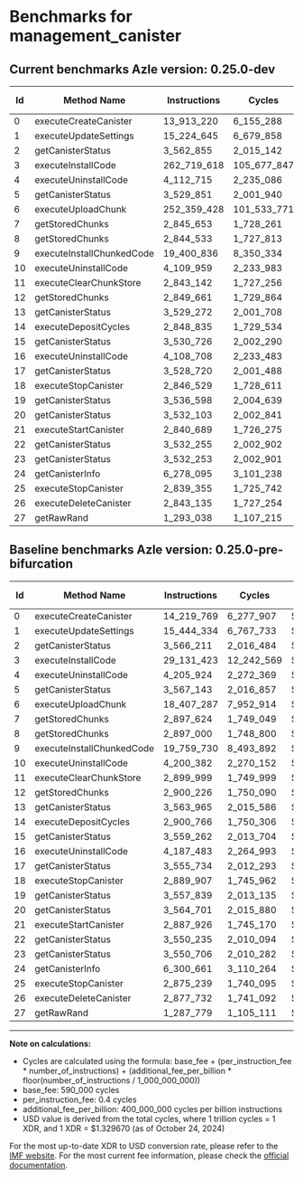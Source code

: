 # Benchmarks for management_canister

## Current benchmarks Azle version: 0.25.0-dev

| Id  | Method Name               | Instructions | Cycles      | USD           | USD/Million Calls | Change                                |
| --- | ------------------------- | ------------ | ----------- | ------------- | ----------------- | ------------------------------------- |
| 0   | executeCreateCanister     | 13_913_220   | 6_155_288   | $0.0000081845 | $8.18             | <font color="green">-306_549</font>   |
| 1   | executeUpdateSettings     | 15_224_645   | 6_679_858   | $0.0000088820 | $8.88             | <font color="green">-219_689</font>   |
| 2   | getCanisterStatus         | 3_562_855    | 2_015_142   | $0.0000026795 | $2.67             | <font color="green">-3_356</font>     |
| 3   | executeInstallCode        | 262_719_618  | 105_677_847 | $0.0001405167 | $140.51           | <font color="red">+233_588_195</font> |
| 4   | executeUninstallCode      | 4_112_715    | 2_235_086   | $0.0000029719 | $2.97             | <font color="green">-93_209</font>    |
| 5   | getCanisterStatus         | 3_529_851    | 2_001_940   | $0.0000026619 | $2.66             | <font color="green">-37_292</font>    |
| 6   | executeUploadChunk        | 252_359_428  | 101_533_771 | $0.0001350064 | $135.00           | <font color="red">+233_952_141</font> |
| 7   | getStoredChunks           | 2_845_653    | 1_728_261   | $0.0000022980 | $2.29             | <font color="green">-51_971</font>    |
| 8   | getStoredChunks           | 2_844_533    | 1_727_813   | $0.0000022974 | $2.29             | <font color="green">-52_467</font>    |
| 9   | executeInstallChunkedCode | 19_400_836   | 8_350_334   | $0.0000111032 | $11.10            | <font color="green">-358_894</font>   |
| 10  | executeUninstallCode      | 4_109_959    | 2_233_983   | $0.0000029705 | $2.97             | <font color="green">-90_423</font>    |
| 11  | executeClearChunkStore    | 2_843_142    | 1_727_256   | $0.0000022967 | $2.29             | <font color="green">-56_857</font>    |
| 12  | getStoredChunks           | 2_849_661    | 1_729_864   | $0.0000023001 | $2.30             | <font color="green">-50_565</font>    |
| 13  | getCanisterStatus         | 3_529_272    | 2_001_708   | $0.0000026616 | $2.66             | <font color="green">-34_693</font>    |
| 14  | executeDepositCycles      | 2_848_835    | 1_729_534   | $0.0000022997 | $2.29             | <font color="green">-51_931</font>    |
| 15  | getCanisterStatus         | 3_530_726    | 2_002_290   | $0.0000026624 | $2.66             | <font color="green">-28_536</font>    |
| 16  | executeUninstallCode      | 4_108_708    | 2_233_483   | $0.0000029698 | $2.96             | <font color="green">-78_775</font>    |
| 17  | getCanisterStatus         | 3_528_720    | 2_001_488   | $0.0000026613 | $2.66             | <font color="green">-27_014</font>    |
| 18  | executeStopCanister       | 2_846_529    | 1_728_611   | $0.0000022985 | $2.29             | <font color="green">-43_378</font>    |
| 19  | getCanisterStatus         | 3_536_598    | 2_004_639   | $0.0000026655 | $2.66             | <font color="green">-21_241</font>    |
| 20  | getCanisterStatus         | 3_532_103    | 2_002_841   | $0.0000026631 | $2.66             | <font color="green">-32_598</font>    |
| 21  | executeStartCanister      | 2_840_689    | 1_726_275   | $0.0000022954 | $2.29             | <font color="green">-47_237</font>    |
| 22  | getCanisterStatus         | 3_532_255    | 2_002_902   | $0.0000026632 | $2.66             | <font color="green">-17_980</font>    |
| 23  | getCanisterStatus         | 3_532_253    | 2_002_901   | $0.0000026632 | $2.66             | <font color="green">-18_453</font>    |
| 24  | getCanisterInfo           | 6_278_095    | 3_101_238   | $0.0000041236 | $4.12             | <font color="green">-22_566</font>    |
| 25  | executeStopCanister       | 2_839_355    | 1_725_742   | $0.0000022947 | $2.29             | <font color="green">-35_884</font>    |
| 26  | executeDeleteCanister     | 2_843_135    | 1_727_254   | $0.0000022967 | $2.29             | <font color="green">-34_597</font>    |
| 27  | getRawRand                | 1_293_038    | 1_107_215   | $0.0000014722 | $1.47             | <font color="red">+5_259</font>       |

## Baseline benchmarks Azle version: 0.25.0-pre-bifurcation

| Id  | Method Name               | Instructions | Cycles     | USD           | USD/Million Calls |
| --- | ------------------------- | ------------ | ---------- | ------------- | ----------------- |
| 0   | executeCreateCanister     | 14_219_769   | 6_277_907  | $0.0000083475 | $8.34             |
| 1   | executeUpdateSettings     | 15_444_334   | 6_767_733  | $0.0000089989 | $8.99             |
| 2   | getCanisterStatus         | 3_566_211    | 2_016_484  | $0.0000026813 | $2.68             |
| 3   | executeInstallCode        | 29_131_423   | 12_242_569 | $0.0000162786 | $16.27            |
| 4   | executeUninstallCode      | 4_205_924    | 2_272_369  | $0.0000030215 | $3.02             |
| 5   | getCanisterStatus         | 3_567_143    | 2_016_857  | $0.0000026818 | $2.68             |
| 6   | executeUploadChunk        | 18_407_287   | 7_952_914  | $0.0000105748 | $10.57            |
| 7   | getStoredChunks           | 2_897_624    | 1_749_049  | $0.0000023257 | $2.32             |
| 8   | getStoredChunks           | 2_897_000    | 1_748_800  | $0.0000023253 | $2.32             |
| 9   | executeInstallChunkedCode | 19_759_730   | 8_493_892  | $0.0000112941 | $11.29            |
| 10  | executeUninstallCode      | 4_200_382    | 2_270_152  | $0.0000030186 | $3.01             |
| 11  | executeClearChunkStore    | 2_899_999    | 1_749_999  | $0.0000023269 | $2.32             |
| 12  | getStoredChunks           | 2_900_226    | 1_750_090  | $0.0000023270 | $2.32             |
| 13  | getCanisterStatus         | 3_563_965    | 2_015_586  | $0.0000026801 | $2.68             |
| 14  | executeDepositCycles      | 2_900_766    | 1_750_306  | $0.0000023273 | $2.32             |
| 15  | getCanisterStatus         | 3_559_262    | 2_013_704  | $0.0000026776 | $2.67             |
| 16  | executeUninstallCode      | 4_187_483    | 2_264_993  | $0.0000030117 | $3.01             |
| 17  | getCanisterStatus         | 3_555_734    | 2_012_293  | $0.0000026757 | $2.67             |
| 18  | executeStopCanister       | 2_889_907    | 1_745_962  | $0.0000023216 | $2.32             |
| 19  | getCanisterStatus         | 3_557_839    | 2_013_135  | $0.0000026768 | $2.67             |
| 20  | getCanisterStatus         | 3_564_701    | 2_015_880  | $0.0000026805 | $2.68             |
| 21  | executeStartCanister      | 2_887_926    | 1_745_170  | $0.0000023205 | $2.32             |
| 22  | getCanisterStatus         | 3_550_235    | 2_010_094  | $0.0000026728 | $2.67             |
| 23  | getCanisterStatus         | 3_550_706    | 2_010_282  | $0.0000026730 | $2.67             |
| 24  | getCanisterInfo           | 6_300_661    | 3_110_264  | $0.0000041356 | $4.13             |
| 25  | executeStopCanister       | 2_875_239    | 1_740_095  | $0.0000023138 | $2.31             |
| 26  | executeDeleteCanister     | 2_877_732    | 1_741_092  | $0.0000023151 | $2.31             |
| 27  | getRawRand                | 1_287_779    | 1_105_111  | $0.0000014694 | $1.46             |

---

**Note on calculations:**

-   Cycles are calculated using the formula: base_fee + (per_instruction_fee \* number_of_instructions) + (additional_fee_per_billion \* floor(number_of_instructions / 1_000_000_000))
-   base_fee: 590_000 cycles
-   per_instruction_fee: 0.4 cycles
-   additional_fee_per_billion: 400_000_000 cycles per billion instructions
-   USD value is derived from the total cycles, where 1 trillion cycles = 1 XDR, and 1 XDR = $1.329670 (as of October 24, 2024)

For the most up-to-date XDR to USD conversion rate, please refer to the [IMF website](https://www.imf.org/external/np/fin/data/rms_sdrv.aspx).
For the most current fee information, please check the [official documentation](https://internetcomputer.org/docs/current/developer-docs/gas-cost#execution).
